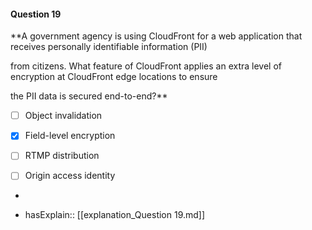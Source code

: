 #### Question  19

**A government agency is using CloudFront for a web application that receives personally identifiable information (PII)

from citizens. What feature of CloudFront applies an extra level of encryption at CloudFront edge locations to ensure

the PII data is secured end-to-end?**

- [ ] Object invalidation

- [x] Field-level encryption

- [ ] RTMP distribution

- [ ] Origin access identity

*

- hasExplain:: [[explanation_Question  19.md]]
